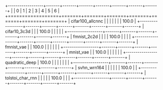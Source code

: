 +------------------+-------+-------+-------+-------+-------+-------+-------+
|                  | 0     | 1     | 2     | 3     | 4     | 5     | 6     |
+==================+=======+=======+=======+=======+=======+=======+=======+
| cifar100_allcnnc |       |       |       |       |       |       | 100.0 |
+------------------+-------+-------+-------+-------+-------+-------+-------+
| cifar10_3c3d     |       |       | 100.0 |       |       |       |       |
+------------------+-------+-------+-------+-------+-------+-------+-------+
| fmnist_2c2d      |       |       |       | 100.0 |       |       |       |
+------------------+-------+-------+-------+-------+-------+-------+-------+
| fmnist_vae       |       | 100.0 |       |       |       |       |       |
+------------------+-------+-------+-------+-------+-------+-------+-------+
| mnist_vae        |       | 100.0 |       |       |       |       |       |
+------------------+-------+-------+-------+-------+-------+-------+-------+
| quadratic_deep   | 100.0 |       |       |       |       |       |       |
+------------------+-------+-------+-------+-------+-------+-------+-------+
| svhn_wrn164      |       |       |       |       |       | 100.0 |       |
+------------------+-------+-------+-------+-------+-------+-------+-------+
| tolstoi_char_rnn |       |       |       |       | 100.0 |       |       |
+------------------+-------+-------+-------+-------+-------+-------+-------+